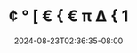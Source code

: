 --- 
title: "¢ ° [  € {     € π ∆ {     1"
description: "download bokep ¢ ° [  € {     € π ∆ {     1 doodstream full vidio  "
date: 2024-08-23T02:36:35-08:00
file_code: "299gm3kpa1bv"
draft: false
cover: "9e6jiz6irsohv3t0.jpg"
tags: ["indo", "bokep-indo", "bokep-viral", "bokep-ig"]
length: 493
fld_id: "1391199"
foldername: ".RARAHUKHTIHIJAB35Video"
categories: [".RARAHUKHTIHIJAB35Video"]
views: 114
---